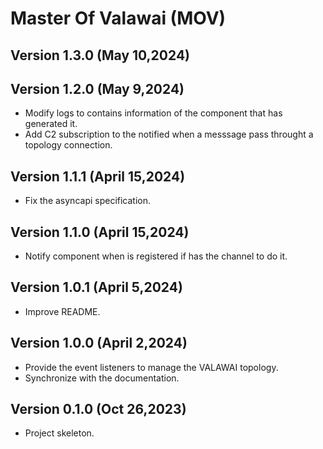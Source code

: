 # Master Of Valawai (MOV)


## Version 1.3.0 (May 10,2024)


## Version 1.2.0 (May 9,2024)

 - Modify logs to contains information of the component that has generated it.
 - Add C2 subscription to the notified when a messsage pass throught
  a topology connection.


## Version 1.1.1 (April 15,2024)

 - Fix the asyncapi specification.


## Version 1.1.0 (April 15,2024)

 - Notify component when is registered if has the channel to do it.
 

## Version 1.0.1 (April 5,2024)

 - Improve README.
 

## Version 1.0.0 (April 2,2024)

 - Provide the event listeners to manage the VALAWAI topology.
 - Synchronize with the documentation.


## Version 0.1.0 (Oct 26,2023)

 - Project skeleton.
